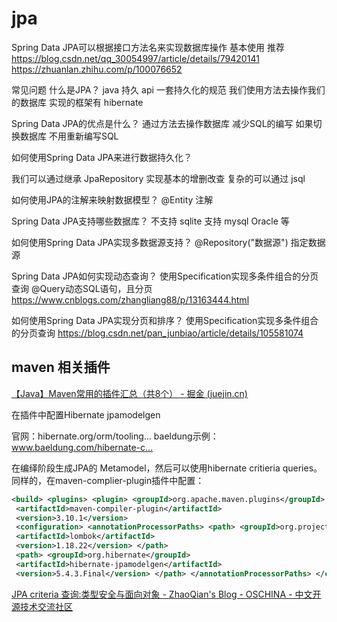 # jpa

Spring Data JPA可以根据接口方法名来实现数据库操作
基本使用 推荐
https://blog.csdn.net/qq_30054997/article/details/79420141
https://zhuanlan.zhihu.com/p/100076652

常见问题
什么是JPA？
java 持久 api 一套持久化的规范
我们使用方法去操作我们的数据库
实现的框架有 hibernate

Spring Data JPA的优点是什么？
通过方法去操作数据库 减少SQL的编写
如果切换数据库 不用重新编写SQL

如何使用Spring Data JPA来进行数据持久化？

我们可以通过继承 JpaRepository 实现基本的增删改查
复杂的可以通过 jsql

如何使用JPA的注解来映射数据模型？
@Entity 注解

Spring Data JPA支持哪些数据库？
不支持 sqlite 
支持 mysql Oracle 等

如何使用Spring Data JPA实现多数据源支持？
@Repository("数据源") 指定数据源

Spring Data JPA如何实现动态查询？
使用Specification实现多条件组合的分页查询
@Query动态SQL语句，且分页
https://www.cnblogs.com/zhangliang88/p/13163444.html

如何使用Spring Data JPA实现分页和排序？
使用Specification实现多条件组合的分页查询
https://blog.csdn.net/pan_junbiao/article/details/105581074



## maven 相关插件

[【Java】Maven常用的插件汇总（共8个） - 掘金 (juejin.cn)](https://juejin.cn/post/7142115195047903246)

在插件中配置Hibernate jpamodelgen

官网：hibernate.org/orm/tooling…
baeldung示例：www.baeldung.com/hibernate-c…

在编绎阶段生成JPA的 Metamodel，然后可以使用hibernate critieria queries。
同样的，在maven-complier-plugin插件中配置：




```xml
<build> <plugins> <plugin> <groupId>org.apache.maven.plugins</groupId>
 <artifactId>maven-compiler-plugin</artifactId>
 <version>3.10.1</version>
 <configuration> <annotationProcessorPaths> <path> <groupId>org.projectlombok</groupId>
 <artifactId>lombok</artifactId>
 <version>1.18.22</version> </path>
 <path> <groupId>org.hibernate</groupId>
 <artifactId>hibernate-jpamodelgen</artifactId>
 <version>5.4.3.Final</version> </path> </annotationProcessorPaths> </configuration> </plugin> </plugins></build>
```

[JPA criteria 查询:类型安全与面向对象 - ZhaoQian's Blog - OSCHINA - 中文开源技术交流社区](https://my.oschina.net/zhaoqian/blog/133500)


